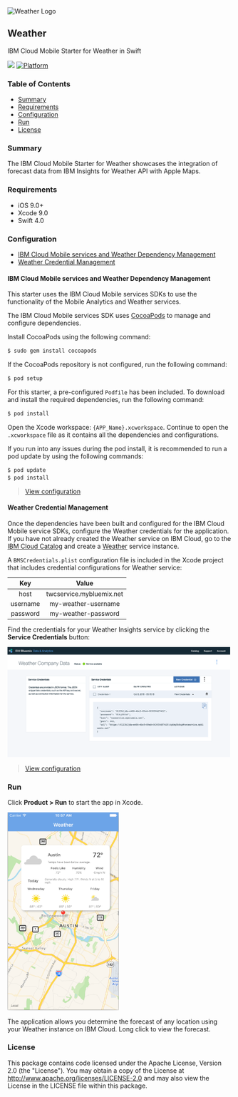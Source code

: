 <img src="https://bluemixassets.eu-gb.mybluemix.net/api/Products/image/logos/weather.svg?key=[starter-weather]&event=readme-image-view" alt="Weather Logo" width="200px"/>

## Weather
IBM Cloud Mobile Starter for Weather in Swift

[![](https://img.shields.io/badge/bluemix-powered-blue.svg)](https://bluemix.net)
[![Platform](https://img.shields.io/badge/platform-ios_swift-lightgrey.svg?style=flat)](https://developer.apple.com/swift/)

### Table of Contents
* [Summary](#summary)
* [Requirements](#requirements)
* [Configuration](#configuration)
* [Run](#run)
* [License](#license)

### Summary

The IBM Cloud Mobile Starter for Weather showcases the integration of forecast data from IBM Insights for Weather API with Apple Maps.

### Requirements
* iOS 9.0+
* Xcode 9.0
* Swift 4.0

### Configuration
* [IBM Cloud Mobile services and Weather Dependency Management](#bluemix-mobile-services-and-weather-dependency-management)
* [Weather Credential Management](#weather-credential-management)

#### IBM Cloud Mobile services and Weather Dependency Management
This starter uses the IBM Cloud Mobile services SDKs to use the functionality of the Mobile Analytics and Weather services.

The IBM Cloud Mobile services SDK uses [CocoaPods](https://cocoapods.org/) to manage and configure dependencies.

Install CocoaPods using the following command:

```bash
$ sudo gem install cocoapods
```

If the CocoaPods repository is not configured, run the following command:

```bash
$ pod setup
```

For this starter, a pre-configured `Podfile` has been included. To download and install the required dependencies, run the following command:

```bash
$ pod install
```
Open the Xcode workspace: `{APP_Name}.xcworkspace`. Continue to open the `.xcworkspace` file as it contains all the dependencies and configurations.

If you run into any issues during the pod install, it is recommended to run a pod update by using the following commands:

```bash
$ pod update
$ pod install
```

> [View configuration](#configuration)

#### Weather Credential Management
Once the dependencies have been built and configured for the IBM Cloud Mobile service SDKs, configure the Weather credentials for the application. If you have not already created the Weather service on IBM Cloud, go to the [IBM Cloud Catalog](https://new-console.ng.bluemix.net/catalog/) and create a [Weather](https://new-console.ng.bluemix.net/catalog/services/weather-company-data/) service instance.

A `BMSCredentials.plist` configuration file is included in the Xcode project that includes credential configurations for Weather service:

| Key              | Value           |
| :-------------:  |:-------------:|
| host          | twcservice.mybluemix.net |
| username      | my-weather-username |
| password      | my-weather-password |

Find the credentials for your Weather Insights service by clicking the **Service Credentials** button:

<img src="README_Images/service-credentials.png" alt="Service credentials" width="500px"/>

> [View configuration](#configuration)


### Run

Click **Product > Run** to start the app in Xcode.

<img src="README_Images/weather.png" alt="Weather App Screenshot" width="250px"/>

The application allows you determine the forecast of any location using your Weather instance on IBM Cloud. Long click to view the forecast.

### License
This package contains code licensed under the Apache License, Version 2.0 (the "License"). You may obtain a copy of the License at http://www.apache.org/licenses/LICENSE-2.0 and may also view the License in the LICENSE file within this package.

